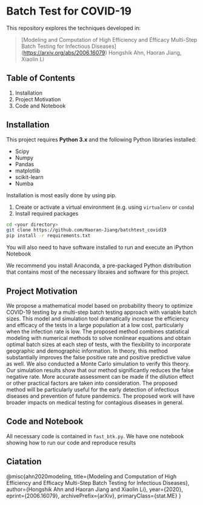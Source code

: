 # Batch Test for COVID-19

This repository explores the techniques developed in:
>[Modeling and Computation of High Efficiency and Efficacy Multi-Step Batch Testing for Infectious Diseases] (https://arxiv.org/abs/2006.16079)
Hongshik Ahn, Haoran Jiang, Xiaolin Li

## Table of Contents
1. Installation
2. Project Motivation
3. Code and Notebook

## Installation

This project requires **Python 3.x** and the following Python libraries installed:

* Scipy
* Numpy
* Pandas
* matplotlib
* scikit-learn
* Numba

Installation is most easily done by using pip.
1. Create or activate a virtual environment (e.g. using `virtualenv` or `conda`)
2. Install required packages
```bash
cd <your directory>
git clone https://github.com/Haoran-Jiang/batchtest_covid19
pip install -r requirements.txt
```

You will also need to have software installed to run and execute an iPython Notebook

We recommend you install Anaconda, a pre-packaged Python distribution that contains most of the necessary libraies and software for this project.

## Project Motivation

We propose a mathematical model based on probability theory to optimize COVID-19 testing
by a multi-step batch testing approach with variable batch sizes. This model and simulation tool
dramatically increase the efficiency and efficacy of the tests in a large population at a low cost,
particularly when the infection rate is low. The proposed method combines statistical modeling
with numerical methods to solve nonlinear equations and obtain optimal batch sizes at each step
of tests, with the flexibility to incorporate geographic and demographic information. In theory,
this method substantially improves the false positive rate and positive predictive value as well.
We also conducted a Monte Carlo simulation to verify this theory. Our simulation results show
that our method significantly reduces the false negative rate. More accurate assessment can be
made if the dilution effect or other practical factors are taken into consideration. The proposed
method will be particularly useful for the early detection of infectious diseases and prevention of
future pandemics. The proposed work will have broader impacts on medical testing for contagious
diseases in general.

## Code and Notebook

All necessary code is contained in `fast_btk.py`. We have one notebook showing how to run our code and reproduce results

## Ciatation

@misc{ahn2020modeling,
      title={Modeling and Computation of High Efficiency and Efficacy Multi-Step Batch Testing for Infectious Diseases}, 
      author={Hongshik Ahn and Haoran Jiang and Xiaolin Li},
      year={2020},
      eprint={2006.16079},
      archivePrefix={arXiv},
      primaryClass={stat.ME}
}
